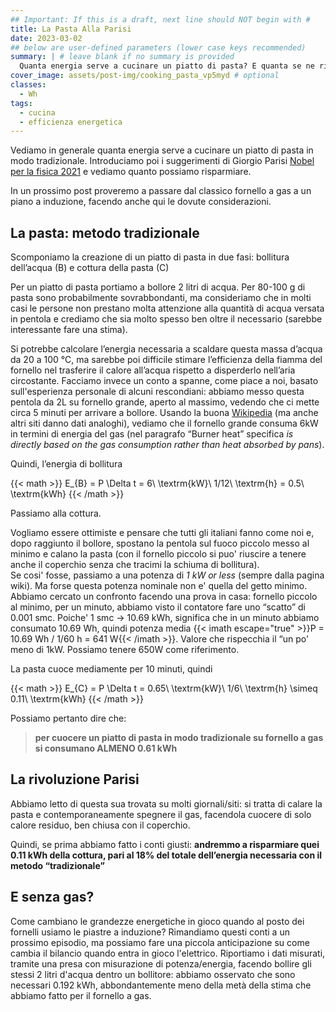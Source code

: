 ```yaml
---
## Important: If this is a draft, next line should NOT begin with #
title: La Pasta Alla Parisi
date: 2023-03-02
## below are user-defined parameters (lower case keys recommended)
summary: | # leave blank if no summary is provided
  Quanta energia serve a cucinare un piatto di pasta? E quanta se ne risparmia seguendo i suggerimenti del premio Nobel per la Fisica Giorgio Parisi?
cover_image: assets/post-img/cooking_pasta_vp5myd # optional
classes:
  - Wh
tags:
  - cucina
  - efficienza energetica
---
```


Vediamo in generale quanta energia serve a cucinare un piatto di pasta in modo tradizionale. Introduciamo poi i suggerimenti di Giorgio Parisi [Nobel per la fisica 2021](https://www.nobelprize.org/prizes/physics/2021/parisi/facts/) e vediamo quanto possiamo risparmiare.

In un prossimo post proveremo a passare dal classico fornello a gas a un piano a induzione, facendo anche qui le dovute considerazioni.

## La pasta: metodo tradizionale

Scomponiamo la creazione di un piatto di pasta in due fasi: bollitura dell’acqua (B) e cottura della pasta (C)

Per un piatto di pasta portiamo a bollore 2 litri di acqua. Per 80-100 g di pasta sono probabilmente sovrabbondanti, ma consideriamo che in molti casi le persone non prestano molta attenzione alla quantità di acqua versata in pentola e crediamo che sia molto spesso ben oltre il necessario (sarebbe interessante fare una stima).

Si potrebbe calcolare l’energia necessaria a scaldare questa massa d’acqua da 20 a 100 °C, ma sarebbe poi difficile stimare l’efficienza della fiamma del fornello nel trasferire il calore all’acqua rispetto a disperderlo nell’aria circostante.
Facciamo invece un conto a spanne, come piace a noi, basato sull'esperienza personale di alcuni rescondiani: abbiamo messo questa pentola da 2L su fornello grande, aperto al massimo, vedendo che ci mette circa 5 minuti per arrivare a bollore. Usando la buona [Wikipedia](https://en.wikipedia.org/wiki/Gas_stove) (ma anche altri siti danno dati analoghi), vediamo che il fornello grande consuma 6kW in termini di energia del gas (nel paragrafo “Burner heat” specifica _is directly based on the gas consumption rather than heat absorbed by pans_).

Quindi, l’energia di bollitura

{{< math >}}
E_{B} = P \Delta t = 6\ \textrm{kW}\ 1/12\ \textrm{h} = 0.5\ \textrm{kWh}
{{< /math >}}

Passiamo alla cottura.

Vogliamo essere ottimiste e pensare che tutti gli italiani fanno come noi e, dopo raggiunto il bollore, spostano la pentola sul fuoco piccolo messo al minimo e calano la pasta (con il fornello piccolo si puo' riuscire a tenere anche il coperchio senza che tracimi la schiuma di bollitura).  
Se cosi' fosse, passiamo a una potenza di _1 kW or less_ (sempre dalla pagina wiki). Ma forse questa potenza nominale non e' quella del getto minimo.  
Abbiamo cercato un confronto facendo una prova in casa: fornello piccolo al minimo, per un minuto, abbiamo visto il contatore fare uno “scatto” di 0.001 smc. Poiche' 1 smc → 10.69 kWh, significa che in un minuto abbiamo consumato 10.69 Wh, quindi potenza media {{< imath escape="true" >}}P = 10.69 Wh / 1/60 h = 641 W{{< /imath >}}. Valore che rispecchia il “un po' meno di 1kW. 
Possiamo tenere 650W come riferimento.

La pasta cuoce mediamente per 10 minuti, quindi

{{< math >}}
E_{C} = P \Delta t = 0.65\ \textrm{kW}\ 1/6\ \textrm{h} \simeq 0.11\ \textrm{kWh}
{{< /math >}}

Possiamo pertanto dire che: 
>**per cuocere un piatto di pasta in modo tradizionale su fornello a gas si consumano ALMENO 0.61 kWh**

## La rivoluzione Parisi

Abbiamo letto di questa sua trovata su molti giornali/siti: si tratta di calare la pasta e contemporaneamente spegnere il gas, facendola cuocere di solo calore residuo, ben chiusa con il coperchio.

Quindi, se prima abbiamo fatto i conti giusti: **andremmo a risparmiare quei 0.11 kWh della cottura, pari al 18% del totale dell’energia necessaria con il metodo “tradizionale”**

## E senza gas?

Come cambiano le grandezze energetiche in gioco quando al posto dei fornelli usiamo le piastre a induzione? Rimandiamo questi conti a un prossimo episodio, ma possiamo fare una piccola anticipazione su come cambia il bilancio quando entra in gioco l'elettrico. Riportiamo i dati misurati, tramite una presa con misurazione di potenza/energia, facendo bollire gli stessi 2 litri d'acqua dentro un bollitore: abbiamo osservato che sono necessari 0.192 kWh, abbondantemente meno della met&agrave; della stima che abbiamo fatto per il fornello a gas.

<!--
  created 2023-03-02 12:00:17.144801 +0100 CET m=+0.110160376
-->